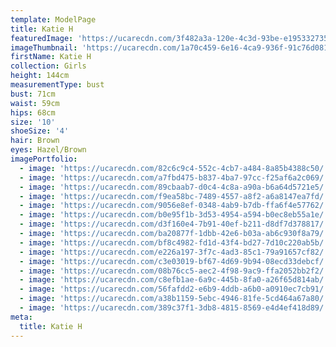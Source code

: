 ```yaml
---
template: ModelPage
title: Katie H
featuredImage: 'https://ucarecdn.com/3f482a3a-120e-4c3d-93be-e19533273509/'
imageThumbnail: 'https://ucarecdn.com/1a70c459-6e16-4ca9-936f-91c76d08173b/'
firstName: Katie H
collection: Girls
height: 144cm
measurementType: bust
bust: 71cm
waist: 59cm
hips: 68cm
size: '10'
shoeSize: '4'
hair: Brown
eyes: Hazel/Brown
imagePortfolio:
  - image: 'https://ucarecdn.com/82c6c9c4-552c-4cb7-a484-8a85b4388c50/'
  - image: 'https://ucarecdn.com/a7fbd475-b837-4ba7-97cc-f25af6a2c069/'
  - image: 'https://ucarecdn.com/89cbaab7-d0c4-4c8a-a90a-b6a64d5721e5/'
  - image: 'https://ucarecdn.com/f9ea58bc-7489-4557-a8f2-a6a8147ea7fd/'
  - image: 'https://ucarecdn.com/9056e8ef-0348-4ab9-b7db-ffa6f4e57762/'
  - image: 'https://ucarecdn.com/b0e95f1b-3d53-4954-a594-b0ec8eb55a1e/'
  - image: 'https://ucarecdn.com/d3f160e4-7b91-40ef-b211-d8df7d378817/'
  - image: 'https://ucarecdn.com/ba20877f-1dbb-42e6-b03a-ab6c930f8a79/'
  - image: 'https://ucarecdn.com/bf8c4982-fd1d-43f4-bd27-7d10c220ab5b/'
  - image: 'https://ucarecdn.com/e226a197-3f7c-4ad3-85c1-79a91657cf82/'
  - image: 'https://ucarecdn.com/c3e03019-bf67-4d69-9b94-08ecd33debcf/'
  - image: 'https://ucarecdn.com/08b76cc5-aec2-4f98-9ac9-ffa2052bb2f2/'
  - image: 'https://ucarecdn.com/c8efb1ae-6a9c-445b-8fa0-a26f65d814ab/'
  - image: 'https://ucarecdn.com/56fafdd2-e6b9-4ddb-a6b0-a0910ec7cb91/'
  - image: 'https://ucarecdn.com/a38b1159-5ebc-4946-81fe-5cd464a67a80/'
  - image: 'https://ucarecdn.com/389c37f1-3db8-4815-8569-e4d4ef418d89/'
meta:
  title: Katie H
---
```


